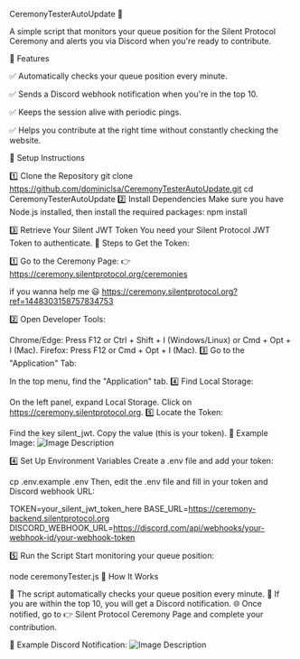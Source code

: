 CeremonyTesterAutoUpdate 🚀

A simple script that monitors your queue position for the Silent Protocol Ceremony and alerts you via Discord when you're ready to contribute.

📌 Features

✅ Automatically checks your queue position every minute.

✅ Sends a Discord webhook notification when you're in the top 10.

✅ Keeps the session alive with periodic pings.

✅ Helps you contribute at the right time without constantly checking the website.

🔧 Setup Instructions

1️⃣ Clone the Repository
git clone https://github.com/dominiclsa/CeremonyTesterAutoUpdate.git
cd CeremonyTesterAutoUpdate
2️⃣ Install Dependencies
Make sure you have Node.js installed, then install the required packages:
npm install

3️⃣ Retrieve Your Silent JWT Token
You need your Silent Protocol JWT Token to authenticate.
📍 Steps to Get the Token:

1️⃣ Go to the Ceremony Page:
👉 https://ceremony.silentprotocol.org/ceremonies

if you wanna help me 😃 https://ceremony.silentprotocol.org?ref=1448303158757834753

2️⃣ Open Developer Tools:

Chrome/Edge: Press F12 or Ctrl + Shift + I (Windows/Linux) or Cmd + Opt + I (Mac).
Firefox: Press F12 or Cmd + Opt + I (Mac).
3️⃣ Go to the "Application" Tab:

In the top menu, find the "Application" tab.
4️⃣ Find Local Storage:

On the left panel, expand Local Storage.
Click on https://ceremony.silentprotocol.org.
5️⃣ Locate the Token:

Find the key silent_jwt.
Copy the value (this is your token).
📌 Example Image:
![Image Description](https://i.postimg.cc/9f32ymXm/image.png)

4️⃣ Set Up Environment Variables
Create a .env file and add your token:

cp .env.example .env
Then, edit the .env file and fill in your token and Discord webhook URL:

TOKEN=your_silent_jwt_token_here
BASE_URL=https://ceremony-backend.silentprotocol.org
DISCORD_WEBHOOK_URL=https://discord.com/api/webhooks/your-webhook-id/your-webhook-token

5️⃣ Run the Script
Start monitoring your queue position:

node ceremonyTester.js
🔔 How It Works

🚀 The script automatically checks your queue position every minute.
🔔 If you are within the top 10, you will get a Discord notification.
🌐 Once notified, go to 👉 Silent Protocol Ceremony Page and complete your contribution.

📌 Example Discord Notification:
![Image Description](https://i.postimg.cc/kGMqDTJW/image.png)
